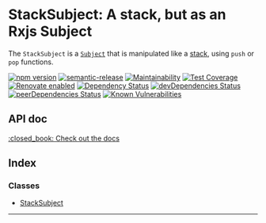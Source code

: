
StackSubject: A stack, but as an Rxjs Subject
=============================================

The `StackSubject` is a [`Subject`](https://rxjs-dev.firebaseapp.com/guide/subject) that is manipulated like a [stack](https://www.studytonight.com/data-structures/stack-data-structure), using `push` or `pop` functions.

[![npm version](https://img.shields.io/npm/v/stack-subject.svg?style=flat)](https://www.npmjs.com/settings/gerkin/profile) [![semantic-release](https://img.shields.io/badge/%20%20%F0%9F%93%A6%F0%9F%9A%80-semantic--release-e10079.svg)](https://github.com/semantic-release/semantic-release) [![Maintainability](https://api.codeclimate.com/v1/badges/6c38275d208c79047066/maintainability)](https://codeclimate.com/github/GerkinDev/stack-subject/maintainability) [![Test Coverage](https://api.codeclimate.com/v1/badges/6c38275d208c79047066/test_coverage)](https://codeclimate.com/github/GerkinDev/stack-subject/test_coverage) [![Renovate enabled](https://img.shields.io/badge/renovate-enabled-brightgreen.svg)](https://renovatebot.com/) [![Dependency Status](https://david-dm.org/gerkindev/stack-subject.svg?theme=shields.io)](https://david-dm.org/gerkindev/stack-subject) [![devDependencies Status](https://david-dm.org/gerkindev/stack-subject/dev-status.svg)](https://david-dm.org/gerkindev/stack-subject?type=dev) [![peerDependencies Status](https://david-dm.org/gerkindev/stack-subject/peer-status.svg)](https://david-dm.org/gerkindev/stack-subject?type=peer) [![Known Vulnerabilities](https://snyk.io/test/github/GerkinDev/stack-subject/badge.svg?targetFile=package.json)](https://snyk.io/test/github/GerkinDev/stack-subject?targetFile=package.json)

API doc
-------

[:closed\_book: Check out the docs](https://gerkindev.github.io/stack-subject/)

## Index

### Classes

* [StackSubject](classes/stacksubject.md)

---

